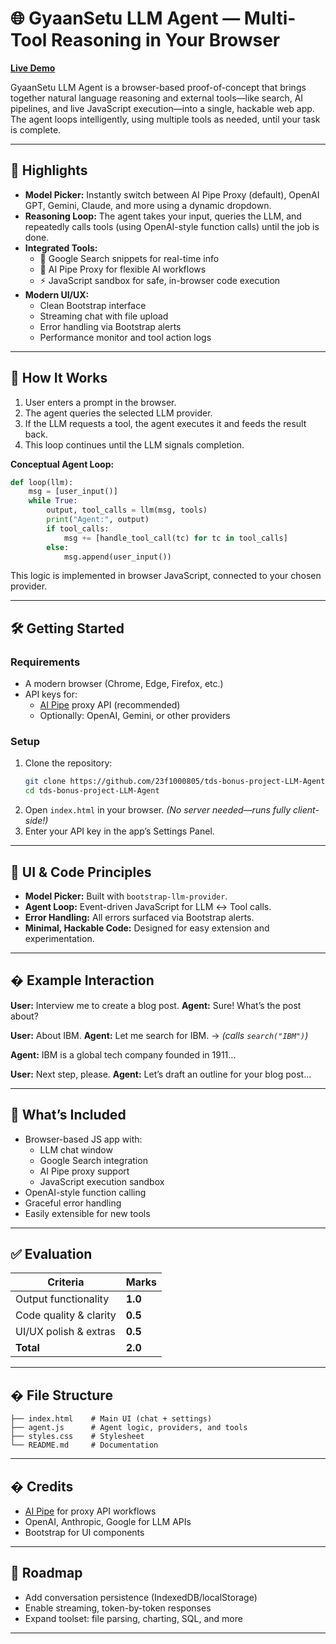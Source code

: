

# 🌐 GyaanSetu LLM Agent — Multi-Tool Reasoning in Your Browser

**[Live Demo](https://tds-bonus-project-llm-agent.vercel.app/)**

GyaanSetu LLM Agent is a browser-based proof-of-concept that brings together natural language reasoning and external tools—like search, AI pipelines, and live JavaScript execution—into a single, hackable web app. The agent loops intelligently, using multiple tools as needed, until your task is complete.

---

## 🚀 Highlights

- **Model Picker:** Instantly switch between AI Pipe Proxy (default), OpenAI GPT, Gemini, Claude, and more using a dynamic dropdown.
- **Reasoning Loop:** The agent takes your input, queries the LLM, and repeatedly calls tools (using OpenAI-style function calls) until the job is done.
- **Integrated Tools:**
  - 🔎 Google Search snippets for real-time info
  - 🔗 AI Pipe Proxy for flexible AI workflows
  - ⚡ JavaScript sandbox for safe, in-browser code execution
- **Modern UI/UX:**
  - Clean Bootstrap interface
  - Streaming chat with file upload
  - Error handling via Bootstrap alerts
  - Performance monitor and tool action logs

---

## 🧩 How It Works

1. User enters a prompt in the browser.
2. The agent queries the selected LLM provider.
3. If the LLM requests a tool, the agent executes it and feeds the result back.
4. This loop continues until the LLM signals completion.

**Conceptual Agent Loop:**
```python
def loop(llm):
    msg = [user_input()]
    while True:
        output, tool_calls = llm(msg, tools)
        print("Agent:", output)
        if tool_calls:
            msg += [handle_tool_call(tc) for tc in tool_calls]
        else:
            msg.append(user_input())
```

This logic is implemented in browser JavaScript, connected to your chosen provider.

---

## 🛠️ Getting Started

### Requirements

- A modern browser (Chrome, Edge, Firefox, etc.)
- API keys for:
  - [AI Pipe](https://aipipe.org/) proxy API (recommended)
  - Optionally: OpenAI, Gemini, or other providers

### Setup

1. Clone the repository:
   ```bash
   git clone https://github.com/23f1000805/tds-bonus-project-LLM-Agent.git
   cd tds-bonus-project-LLM-Agent
   ```
2. Open `index.html` in your browser. *(No server needed—runs fully client-side!)*
3. Enter your API key in the app’s Settings Panel.

---

## 🎨 UI & Code Principles

- **Model Picker:** Built with `bootstrap-llm-provider`.
- **Agent Loop:** Event-driven JavaScript for LLM ↔ Tool calls.
- **Error Handling:** All errors surfaced via Bootstrap alerts.
- **Minimal, Hackable Code:** Designed for easy extension and experimentation.

---

## � Example Interaction

**User:** Interview me to create a blog post.
**Agent:** Sure! What’s the post about?

**User:** About IBM.
**Agent:** Let me search for IBM.
→ *(calls `search("IBM")`)*

**Agent:** IBM is a global tech company founded in 1911...

**User:** Next step, please.
**Agent:** Let’s draft an outline for your blog post...

---

## 🧪 What’s Included

- Browser-based JS app with:
  - LLM chat window
  - Google Search integration
  - AI Pipe proxy support
  - JavaScript execution sandbox
- OpenAI-style function calling
- Graceful error handling
- Easily extensible for new tools

---

## ✅ Evaluation

| Criteria               | Marks   |
| ---------------------- | ------- |
| Output functionality   | **1.0** |
| Code quality & clarity | **0.5** |
| UI/UX polish & extras  | **0.5** |
| **Total**              | **2.0** |

---

## � File Structure

```
├── index.html    # Main UI (chat + settings)
├── agent.js      # Agent logic, providers, and tools
├── styles.css    # Stylesheet
└── README.md     # Documentation
```

---

## � Credits

- [AI Pipe](https://aipipe.org/) for proxy API workflows
- OpenAI, Anthropic, Google for LLM APIs
- Bootstrap for UI components

---

## 🔮 Roadmap

- Add conversation persistence (IndexedDB/localStorage)
- Enable streaming, token-by-token responses
- Expand toolset: file parsing, charting, SQL, and more

---
